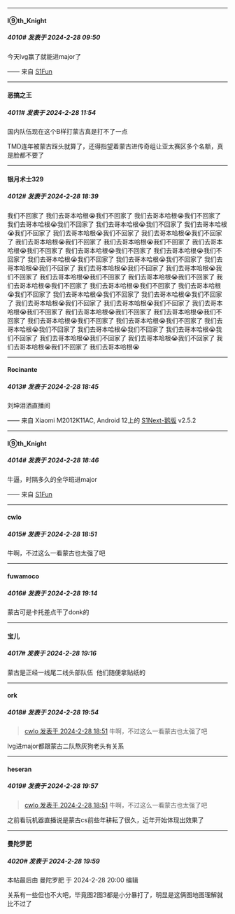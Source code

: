 ﻿
*****

####  l⑨th_Knight  
##### 4010#       发表于 2024-2-28 09:50

今天lvg赢了就能进major了

—— 来自 [S1Fun](https://s1fun.koalcat.com)


*****

####  恶搞之王  
##### 4011#       发表于 2024-2-28 11:54

国内队伍现在这个B样打蒙古真是打不了一点

TMD连年被蒙古踩头就算了，还得指望着蒙古进传奇组让亚太赛区多个名额，真是脸都不要了


*****

####  银月术士329  
##### 4012#       发表于 2024-2-28 18:39

我们不回家了 我们去哥本哈根😭我们不回家了 我们去哥本哈根😭我们不回家了 我们去哥本哈根😭我们不回家了 我们去哥本哈根😭我们不回家了 我们去哥本哈根😭我们不回家了 我们去哥本哈根😭我们不回家了 我们去哥本哈根😭我们不回家了 我们去哥本哈根😭我们不回家了 我们去哥本哈根😭我们不回家了 我们去哥本哈根😭我们不回家了 我们去哥本哈根😭我们不回家了 我们去哥本哈根😭我们不回家了 我们去哥本哈根😭我们不回家了 我们去哥本哈根😭我们不回家了 我们去哥本哈根😭我们不回家了 我们去哥本哈根😭我们不回家了 我们去哥本哈根😭我们不回家了 我们去哥本哈根😭我们不回家了 我们去哥本哈根😭我们不回家了 我们去哥本哈根😭我们不回家了 我们去哥本哈根😭我们不回家了 我们去哥本哈根😭我们不回家了 我们去哥本哈根😭我们不回家了 我们去哥本哈根😭我们不回家了 我们去哥本哈根😭我们不回家了 我们去哥本哈根😭我们不回家了 我们去哥本哈根😭我们不回家了 我们去哥本哈根😭我们不回家了 我们去哥本哈根😭我们不回家了 我们去哥本哈根😭我们不回家了 我们去哥本哈根😭我们不回家了 我们去哥本哈根😭我们不回家了 我们去哥本哈根😭我们不回家了 我们去哥本哈根😭我们不回家了 我们去哥本哈根😭我们不回家了 我们去哥本哈根😭我们不回家了 我们去哥本哈根😭我们不回家了 我们去哥本哈根😭

*****

####  Rocinante  
##### 4013#       发表于 2024-2-28 18:45

刘坤泪洒直播间

—— 来自 Xiaomi M2012K11AC, Android 12上的 [S1Next-鹅版](https://github.com/ykrank/S1-Next/releases) v2.5.2

*****

####  l⑨th_Knight  
##### 4014#       发表于 2024-2-28 18:46

牛逼，时隔多久的全华班进major

—— 来自 [S1Fun](https://s1fun.koalcat.com)


*****

####  cwlo  
##### 4015#       发表于 2024-2-28 18:51

牛啊，不过这么一看蒙古也太强了吧


*****

####  fuwamoco  
##### 4016#       发表于 2024-2-28 19:14

蒙古可是卡托差点干了donk的

*****

####  宝儿  
##### 4017#       发表于 2024-2-28 19:16

蒙古是正经一线尾二线头部队伍  他们随便拿贴纸的


*****

####  ork  
##### 4018#       发表于 2024-2-28 19:54

<blockquote><a href="httphttps://bbs.saraba1st.com/2b/forum.php?mod=redirect&amp;goto=findpost&amp;pid=64096084&amp;ptid=1857369" target="_blank">cwlo 发表于 2024-2-28 18:51</a>
牛啊，不过这么一看蒙古也太强了吧</blockquote>
lvg进major都跟蒙古二队熬灰狗老头有关系


*****

####  heseran  
##### 4019#       发表于 2024-2-28 19:57

<blockquote><a href="httphttps://bbs.saraba1st.com/2b/forum.php?mod=redirect&amp;goto=findpost&amp;pid=64096084&amp;ptid=1857369" target="_blank">cwlo 发表于 2024-2-28 18:51</a>
牛啊，不过这么一看蒙古也太强了吧</blockquote>
之前看玩机器直播说是蒙古cs前些年耕耘了很久，近年开始体现出效果了

*****

####  曼陀罗肥  
##### 4020#       发表于 2024-2-28 19:59

 本帖最后由 曼陀罗肥 于 2024-2-28 20:00 编辑 

关系有一些但也不大吧，毕竟图2图3都是小分暴打了，明显是这俩图地图理解就比不过了

